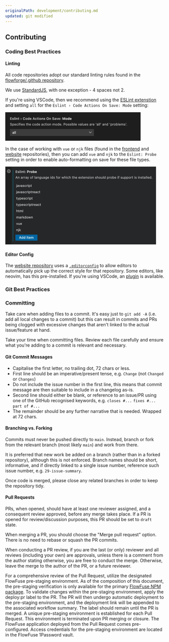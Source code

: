 ```yaml
---
originalPath: development/contributing.md
updated: git modified
---
```


## Contributing

### Coding Best Practices

#### Linting

All code repositories adopt our standard linting rules found in the [flowforge/.github repository](https://github.com/FlowFuse/.github/blob/main/.eslintrc).

We use [StandardJS](https://standardjs.com/), with one exception - 4 spaces not 2.

If you're using VSCode, then we recommend using the [ESLint extenstion](https://github.com/Microsoft/vscode-eslint) and setting `all` for the `Eslint › Code Actions On Save: Mode` setting:

<img width="429" alt="ESLint - Action on Save" src="../images/eslint_actiononsave.png">

In the case of working with `vue` or `njk` files (found in the [frontend](https://github.com/FlowFuse/flowfuse/tree/main/frontend) and [website][website-repo] repositories), then you can add `vue` and `njk` to the `Eslint: Probe` setting in order to enable auto-formatting on save for these file types.

<img width="478" alt="ESLint - Probe" src="../images/eslint_probe.png">

#### Editor Config

The [website repository][website-repo] uses a [`.editorconfig`](https://editorconfig.org)
to allow editors to automatically pick up the correct style for that repository.
Some editors, like neovim, has this pre-installed. If you're using VSCode, an
[plugin](https://marketplace.visualstudio.com/items?itemName=EditorConfig.EditorConfig)
is available.

### Git Best Practices

### Committing

Take care when adding files to a commit. It's easy just to `git add -A` (i.e. add all local changes to a commit) but this can result in commits and PRs being clogged with excessive changes that aren't linked to the actual issue/feature at hand.

Take your time when committing files. Review each file carefully and ensure what you're adding to a commit is relevant and necessary.

#### Git Commit Messages

- Capitalise the first letter, no trailing dot, 72 chars or less.
- First line should be an imperative/present tense, e.g. `Change` (not `Changed` or `Changes`)
- Do not include the issue number in the first line, this means that commit message are then suitable to include in a changelog as-is.
- Second line should either be blank, or reference to an issue/PR using one of the GitHub recognised keywords, e.g. `closes #...` `fixes #...` `part of #...`
- The remainder should be any further narrative that is needed. Wrapped at 72 chars.

#### Branching vs. Forking

Commits must never be pushed directly to `main`. Instead, branch or fork from the relevant branch (most likely `main`) and work from there.

It is preferred that new work be added on a branch (rather than in a forked repository), although this is not enforced. Branch names should be short, informative, and if directly linked to a single issue number, reference such issue number, e.g. `29-issue-summary`.

Once code is merged, please close any related branches in order to keep the repository tidy.

#### Pull Requests

PRs, when opened, should have at least one reviewer assigned, and a consequent review approved, before any merge takes place. If a PR is opened for review/discussion purposes, this PR should be set to `draft` state.

When merging a PR, you should choose the "Merge pull request" option. There is no need to rebase or squash the PR commits.

When conducting a PR review, if you are the last (or only) reviewer and all reviews (including your own) are approvals, unless there is a comment from the author stating otherwise, you are free to conduct the merge. Otherwise, leave the merge to the author of the PR, or a future reviewer.

For a comprehensive review of the Pull Request, utilize the designated FlowFuse pre-staging environment. As of the composition of this document, the pre-staging verification is only available for the primary [FlowFuse NPM package](https://github.com/FlowFuse/flowfuse).
To validate changes within the pre-staging environment, apply the deploy:pr label to the PR. The PR will then undergo automatic deployment to the pre-staging environment, and the deployment link will be appended to the associated workflow summary. The label should remain until the PR is merged.
A unique pre-staging environment is established for each Pull Request. This environment is terminated upon PR merging or closure. The FlowFuse application deployed from the Pull Request comes pre-configured. Access credentials for the pre-staging environment are located in the FlowFuse 1Password vault.


[website-repo]: https://github.com/FlowFuse/website
